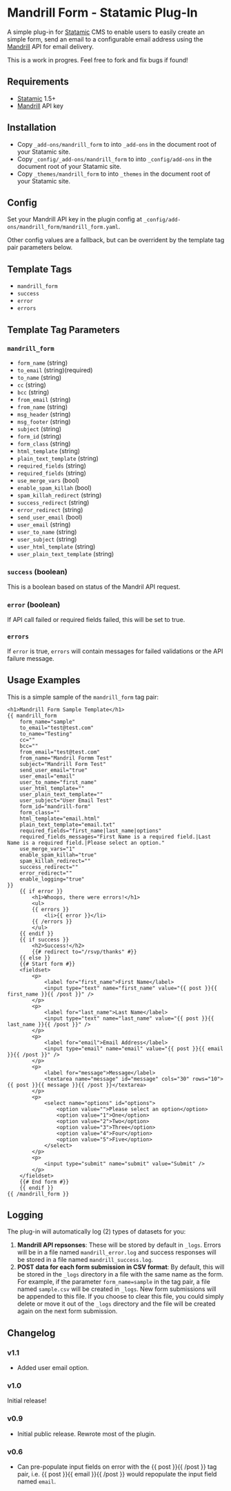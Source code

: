 # Mandrill Form - Statamic Plug-In
A simple plug-in for [Statamic](http://statamic.com) CMS to enable users to easily create an simple form, send an email to a configurable email address using the [Mandrill](http://mandrillapp.com) API for email delivery.

This is a work in progres. Feel free to fork and fix bugs if found!

## Requirements
* [Statamic](http://statamic.com) 1.5+
* [Mandrill](http://mandrillapp.com) API key

## Installation
* Copy `_add-ons/mandrill_form` to into `_add-ons` in the document root of your Statamic site.
* Copy `_config/_add-ons/mandrill_form` to into `_config/add-ons` in the document root of your Statamic site.
* Copy `_themes/mandrill_form` to into `_themes` in the document root of your Statamic site.

## Config
Set your Mandrill API key in the plugin config at `_config/add-ons/mandrill_form/mandrill_form.yaml`.

Other config values are a fallback, but can be overrident by the template tag pair parameters below.

## Template Tags
* `mandrill_form`
* `success`
* `error`
* `errors`

## Template Tag Parameters

### `mandrill_form`

* `form_name` (string)
* `to_email` (string)(required)
* `to_name` (string)
* `cc` (string)
* `bcc` (string)
* `from_email` (string)
* `from_name` (string)
* `msg_header` (string)
* `msg_footer` (string)
* `subject` (string)
* `form_id` (string)
* `form_class` (string)
* `html_template` (string)
* `plain_text_template` (string)
* `required_fields` (string)
* `required_fields` (string)
* `use_merge_vars` (bool)
* `enable_spam_killah` (bool)
* `spam_killah_redirect` (string)
* `success_redirect` (string)
* `error_redirect` (string)
* `send_user_email` (bool)
* `user_email` (string)
* `user_to_name` (string)
* `user_subject` (string)
* `user_html_template` (string)
* `user_plain_text_template` (string)

### `success` (boolean)

This is a boolean based on status of the Mandril API request.

### `error` (boolean)

If API call failed or required fields failed, this will be set to true.

### `errors`

If `error` is true, `errors` will contain messages for failed validations or the API failure message.

## Usage Examples

This is a simple sample of the `mandrill_form` tag pair:

    <h1>Mandrill Form Sample Template</h1>
    {{ mandrill_form
        form_name="sample"
        to_email="test@test.com"
        to_name="Testing"
        cc=""
        bcc=""
        from_email="test@test.com"
        from_name="Mandril Formm Test"
        subject="Mandrill Form Test"
        send_user_email="true"
        user_email="email"
        user_to_name="first_name"
        user_html_template=""
        user_plain_text_template=""
        user_subject="User Email Test"
        form_id="mandrill-form"
        form_class=""
        html_template="email.html"
        plain_text_template="email.txt"
        required_fields="first_name|last_name|options"
        required_fields_messages="First Name is a required field.|Last Name is a required field.|Please select an option."
        use_merge_vars="1"
        enable_spam_killah="true"
        spam_killah_redirect=""
        success_redirect=""
        error_redirect=""
        enable_logging="true"
    }}
        {{ if error }}
            <h1>Whoops, there were errors!</h1>
            <ul>
            {{ errors }}
                <li>{{ error }}</li>
            {{ /errors }}
            </ul>
        {{ endif }}
        {{ if success }}
            <h2>Success!</h2>
            {{# redirect to="/rsvp/thanks" #}}
        {{ else }}
        {{# Start form #}}
        <fieldset>
            <p>
                <label for="first_name">First Name</label>
                <input type="text" name="first_name" value="{{ post }}{{ first_name }}{{ /post }}" />
            </p>
            <p>
                <label for="last_name">Last Name</label>
                <input type="text" name="last_name" value="{{ post }}{{ last_name }}{{ /post }}" />
            </p>
            <p>
                <label for="email">Email Address</label>
                <input type="email" name="email" value="{{ post }}{{ email }}{{ /post }}" />
            </p>
            <p>
                <label for="message">Message</label>
                <textarea name="message" id="message" cols="30" rows="10">{{ post }}{{ message }}{{ /post }}</textarea>
            </p>
            <p>
                <select name="options" id="options">
                    <option value="">Please select an option</option>
                    <option value="1">One</option>
                    <option value="2">Two</option>
                    <option value="3">Three</option>
                    <option value="4">Four</option>
                    <option value="5">Five</option>
                </select>
            </p>
            <p>
                <input type="submit" name="submit" value="Submit" />
            </p>
        </fieldset>
        {{# End form #}}
        {{ endif }}
    {{ /mandrill_form }}

## Logging

The plug-in will automatically log (2) types of datasets for you:

1. __Mandrill API repsonses__: These will be stored by default in `_logs`. Errors will be in a file named `mandrill_error.log` and success responses will be stored in a file named `mandrill_success.log`.
2. __POST data for each form submission in CSV format__: By default, this will be stored in the `_logs` directory in a file with the same name as the form. For example, if the parameter `form_name=sample` in the tag pair, a file named `sample.csv` will be created in `_logs`. New form submissions will be appended to this file. If you choose to clear this file, you could simply delete or move it out of the `_logs` directory and the file will be created again on the next form submission.

## Changelog

### v1.1
* Added user email option.

### v1.0
Initial release!

### v0.9
* Initial public release. Rewrote most of the plugin.

### v0.6
* Can pre-populate input fields on error with the {{ post }}{{ /post }} tag pair, i.e. {{ post }}{{ email }}{{ /post }} would repopulate the input field named `email`.


